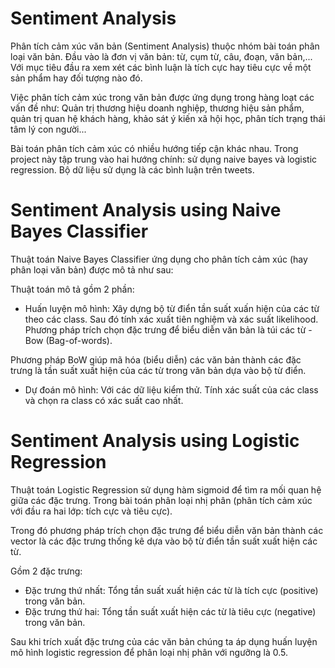 # Sentiment Analysis
Phân tích cảm xúc văn bản (Sentiment Analysis) thuộc nhóm bài toán phân loại văn bản. Đầu vào là đơn vị văn bản: từ, cụm từ, câu, đoạn, văn bản,... Với mục tiêu đầu ra xem xét các bình luận là tích cực hay tiêu cực về một sản phẩm hay đối tượng nào đó.

Việc phân tích cảm xúc trong văn bản được ứng dụng trong hàng loạt các vấn đề như: Quản trị thương hiệu doanh nghiệp, thương hiệu sản phẩm, quản trị quan hệ khách hàng, khảo sát ý kiến xã hội học, phân tích trạng thái tâm lý con người...

Bài toán phân tích cảm xúc có nhiều hướng tiếp cận khác nhau. Trong project này tập trung vào hai hướng chính: sử dụng naive bayes và logistic regression. Bộ dữ liệu sử dụng là các bình luận trên tweets.
# Sentiment Analysis using Naive Bayes Classifier
Thuật toán Naive Bayes Classifier ứng dụng cho phân tích cảm xúc (hay phân loại văn bản) được mô tả như sau:

Thuật toán mô tả gồm 2 phần:
- Huấn luyện mô hình: Xây dựng bộ từ điển tần suất xuấn hiện của các từ theo các class. Sau đó tính xác xuất tiên nghiệm và xác suất likelihood. Phương pháp trích chọn đặc trưng để biểu diễn văn bản là túi các từ - Bow (Bag-of-words).

Phương pháp BoW giúp mã hóa (biểu diễn) các văn bản thành các đặc trưng là tần suất xuất hiện của các từ trong văn bản dựa vào bộ từ điển.
- Dự đoán mô hình: Với các dữ liệu kiểm thử. Tính xác suất của các class và chọn ra class có xác suất cao nhất.
# Sentiment Analysis using Logistic Regression
Thuật toán Logistic Regression sử dụng hàm sigmoid để tìm ra mối quan hệ giữa các đặc trưng. Trong bài toán phân loại nhị phân (phân tích cảm xúc với đầu ra hai lớp: tích cực và tiêu cực).

Trong đó phương pháp trích chọn đặc trưng để biểu diễn văn bản thành các vector là các đặc trưng thống kê dựa vào bộ từ điển tần suất xuất hiện các từ.

Gồm 2 đặc trưng:
- Đặc trưng thứ nhất: Tổng tần suất xuất hiện các từ là tích cực (positive) trong văn bản.
- Đặc trưng thứ hai: Tổng tần suất xuất hiện các từ là tiêu cực (negative) trong văn bản.

Sau khi trích xuất đặc trưng của các văn bản chúng ta áp dụng huấn luyện mô hình logistic regression để phân loại nhị phân với ngưỡng là 0.5.
